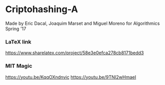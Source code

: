 # Criptohashing-A

Made by Eric Dacal, Joaquim Marset and Miguel Moreno for Algorithmics Spring '17

### LaTeX link
https://www.sharelatex.com/project/58e3e0efca278cb8171bedd3

### MIT Magic
https://youtu.be/KqqOXndnvic
https://youtu.be/9TNI2wHmaeI